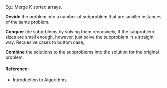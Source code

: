 
Eg.: Merge K sorted arrays.

__Devide__ the problem into a number of subproblem that are smaller instances of the same problem.

__Conquer__ the subprblems by solving them recursively, If the subproblem sizes are small enough, however, just solve the subproblem in a straight way. Recuesive cases to buttom case;

__Combine__ the solutions to the subproblems into the solution for the original problem.


#### Reference: 
  * Introduction to Algorithms.
